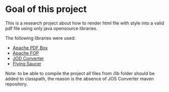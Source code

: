 Goal of this project
=====================

This is a research project about how to render html file with style into a valid pdf file using only java opensource libraries.

The following libraries were used:

* [Apache PDF Box](https://pdfbox.apache.org/)
* [Apache FOP](http://xmlgraphics.apache.org/fop/)
* [JOD Converter](https://code.google.com/p/jodconverter/)
* [Flying Saucer](https://code.google.com/p/flying-saucer/)

Note: to be able to compile the project all files from /lib folder should be added to classpath, the reason is the absence of JOS
Converter maven repository.


